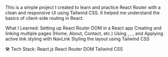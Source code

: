 This is a simple project I created to learn and practice React Router with a clean and responsive UI using Tailwind CSS. It helped me understand the basics of client-side routing in React.

What I Learned:
Setting up React Router DOM in a React app
Creating and linking multiple pages (Home, About, Contact, etc.)
Using <BrowserRouter>, <Routes>, <Route>, and <NavLink>
Applying active link styling with NavLink
Styling the layout using Tailwind CSS

🛠️ Tech Stack:
React.js
React Router DOM
Tailwind CSS
